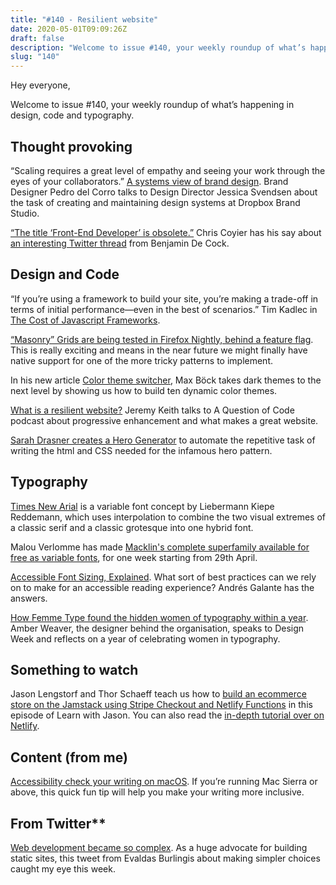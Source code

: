 ```yaml
---
title: "#140 - Resilient website"
date: 2020-05-01T09:09:26Z
draft: false
description: "Welcome to issue #140, your weekly roundup of what’s happening in design, code and typography."
slug: "140"
---
```


Hey everyone,

Welcome to issue #140, your weekly roundup of what’s happening in design, code and typography.

## Thought provoking

“Scaling requires a great level of empathy and seeing your work through the eyes of your collaborators.” [A systems view of brand design](https://dropbox.design/article/a-systems-view-of-brand-design). Brand Designer Pedro del Corro talks to Design Director Jessica Svendsen about the task of creating and maintaining design systems at Dropbox Brand Studio.

[“The title ‘Front-End Developer’ is obsolete.”](https://css-tricks.com/the-title-front-end-developer-is-obsolete/) Chris Coyier has his say about [an interesting Twitter thread](https://twitter.com/bdc/status/1249597086007345157?s=20) from Benjamin De Cock.

## Design and Code

“If you’re using a framework to build your site, you’re making a trade-off in terms of initial performance—even in the best of scenarios.” Tim Kadlec in [The Cost of Javascript Frameworks](https://timkadlec.com/remembers/2020-04-21-the-cost-of-javascript-frameworks/).

[“Masonry” Grids are being tested in Firefox Nightly, behind a feature flag](https://twitter.com/MiriSuzanne/status/1255567501359853570). This is really exciting and means in the near future we might finally have native support for one of the more tricky patterns to implement.

In his new article [Color theme switcher](https://mxb.dev/blog/color-theme-switcher/), Max Böck takes dark themes to the next level by showing us how to build ten dynamic color themes.

[What is a resilient website?](https://aquestionofcode.com/60-what-is-a-resilient-website-jeremy-keith/) Jeremy Keith talks to A Question of Code podcast about progressive enhancement and what makes a great website.

[Sarah Drasner creates a Hero Generator](https://hero-generator.netlify.app/) to automate the repetitive task of writing the html and CSS needed for the infamous hero pattern.

## Typography

[Times New Arial](https://timesnewarial.liebermannkiepereddemann.de/) is a variable font concept by Liebermann Kiepe Reddemann, which uses interpolation to combine the two visual extremes of a classic serif and a classic grotesque into one hybrid font.

Malou Verlomme has made [Macklin's complete superfamily available for free as variable fonts](https://twitter.com/MalouVerlomme/status/1255518635860295682), for one week starting from 29th April.

[Accessible Font Sizing, Explained](https://css-tricks.com/accessible-font-sizing-explained/). What sort of best practices can we rely on to make for an accessible reading experience? Andrés Galante has the answers.

[How Femme Type found the hidden women of typography within a year](https://www.designweek.co.uk/issues/27-april-3-may-2020/femme-type-one-year/). Amber Weaver, the designer behind the organisation, speaks to Design Week and reflects on a year of celebrating women in typography.

## Something to watch

Jason Lengstorf and Thor Schaeff teach us how to [build an ecommerce store on the Jamstack using Stripe Checkout and Netlify Functions](https://www.learnwithjason.dev/sell-products-on-the-jamstack) in this episode of Learn with Jason. You can also read the [in-depth tutorial over on Netlify](https://www.netlify.com/blog/2020/04/13/learn-how-to-accept-money-on-jamstack-sites-in-38-minutes/).

## Content (from me)

[Accessibility check your writing on macOS](https://harrycresswell.com/articles/accessibility-checking-writing-mac-os/). If you’re running Mac Sierra or above, this quick fun tip will help you make your writing more inclusive.

## From Twitter\*\*

[Web development became so complex](https://twitter.com/EvaldasBu/status/1255933410247401473). As a huge advocate for building static sites, this tweet from Evaldas Burlingis about making simpler choices caught my eye this week.
